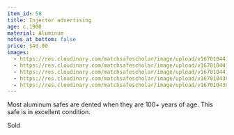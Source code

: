 ```yaml
---
item_id: 58
title: Injector advertising
age: c.1900
material: Aluminum
notes_at_bottom: false
price: $40.00
images:
  - https://res.cloudinary.com/matchsafescholar/image/upload/v1670104418/injector4.jpg
  - https://res.cloudinary.com/matchsafescholar/image/upload/v1670104417/injector3.jpg
  - https://res.cloudinary.com/matchsafescholar/image/upload/v1670104411/injector5.jpg
  - https://res.cloudinary.com/matchsafescholar/image/upload/v1670104388/injector1.jpg
  - https://res.cloudinary.com/matchsafescholar/image/upload/v1670104387/injector2.jpg
---
```

Most aluminum safes are dented when they are 100+ years of age. This safe is in excellent condition.

Sold